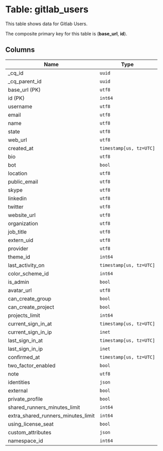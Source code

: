 # Table: gitlab_users

This table shows data for Gitlab Users.

The composite primary key for this table is (**base_url**, **id**).

## Columns

| Name          | Type          |
| ------------- | ------------- |
|_cq_id|`uuid`|
|_cq_parent_id|`uuid`|
|base_url (PK)|`utf8`|
|id (PK)|`int64`|
|username|`utf8`|
|email|`utf8`|
|name|`utf8`|
|state|`utf8`|
|web_url|`utf8`|
|created_at|`timestamp[us, tz=UTC]`|
|bio|`utf8`|
|bot|`bool`|
|location|`utf8`|
|public_email|`utf8`|
|skype|`utf8`|
|linkedin|`utf8`|
|twitter|`utf8`|
|website_url|`utf8`|
|organization|`utf8`|
|job_title|`utf8`|
|extern_uid|`utf8`|
|provider|`utf8`|
|theme_id|`int64`|
|last_activity_on|`timestamp[us, tz=UTC]`|
|color_scheme_id|`int64`|
|is_admin|`bool`|
|avatar_url|`utf8`|
|can_create_group|`bool`|
|can_create_project|`bool`|
|projects_limit|`int64`|
|current_sign_in_at|`timestamp[us, tz=UTC]`|
|current_sign_in_ip|`inet`|
|last_sign_in_at|`timestamp[us, tz=UTC]`|
|last_sign_in_ip|`inet`|
|confirmed_at|`timestamp[us, tz=UTC]`|
|two_factor_enabled|`bool`|
|note|`utf8`|
|identities|`json`|
|external|`bool`|
|private_profile|`bool`|
|shared_runners_minutes_limit|`int64`|
|extra_shared_runners_minutes_limit|`int64`|
|using_license_seat|`bool`|
|custom_attributes|`json`|
|namespace_id|`int64`|